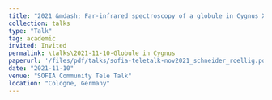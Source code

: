 ```yaml
---
title: "2021 &mdash; Far-­infrared spectroscopy of a globule in Cygnus X"
collection: talks
type: "Talk"
tag: academic
invited: Invited
permalink: \talks\2021-11-10-Globule in Cygnus
paperurl: '/files/pdf/talks/sofia-teletalk-nov2021_schneider_roellig.pdf'
date: "2021-11-10"
venue: "SOFIA Community Tele Talk"
location: "Cologne, Germany"
---
```


